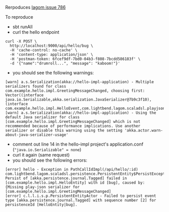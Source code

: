 Rerpoduces [lagom issue 786](https://github.com/lagom/lagom/issues/786)

To reproduce
- sbt runAll
- curl the hello endpoint
```
curl -X POST \
  http://localhost:9000/api/hello/bug \
  -H 'cache-control: no-cache' \
  -H 'content-type: application/json' \
  -H 'postman-token: 6fcef9df-7bd0-04b3-f808-7bcdd586183f' \
  -d '{"name":"drumroll...", "message": "kaboom!"}'
```
- you should see the following warnings:
```
[warn] a.s.Serialization(akka://hello-impl-application) - Multiple serializers found for class com.example.hello.impl.GreetingMessageChanged, choosing first: Vector((interface java.io.Serializable,akka.serialization.JavaSerializer@7b9c3f10), (interface com.example.hello.impl.HelloEvent,com.lightbend.lagom.scaladsl.playjson.PlayJsonSerializer@6f2d0596))
[warn] a.s.Serialization(akka://hello-impl-application) - Using the default Java serializer for class [com.example.hello.impl.GreetingMessageChanged] which is not recommended because of performance implications. Use another serializer or disable this warning using the setting 'akka.actor.warn-about-java-serializer-usage'
```
- comment out line 14 in the hello-impl project's application.conf (`"java.io.Serializable" = none`)
- curl it again (same request)
- you should see the following errors:
```
[error] hello - Exception in PathCallIdImpl(/api/hello/:id)
com.lightbend.lagom.scaladsl.persistence.PersistentEntity$PersistException: Persist of [akka.persistence.journal.Tagged] failed in [com.example.hello.impl.HelloEntity] with id [bug], caused by: {Missing play-json serializer for [com.example.hello.impl.GreetingMessageChanged]
[error] c.l.l.i.s.p.PersistentEntityActor - Failed to persist event type [akka.persistence.journal.Tagged] with sequence number [2] for persistenceId [HelloEntity|bug].
```
